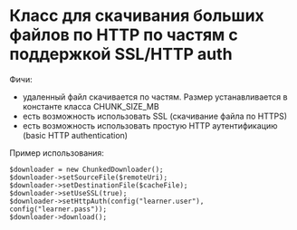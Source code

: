 # Класс для скачивания больших файлов по HTTP по частям с поддержкой SSL/HTTP auth

Фичи:
- удаленный файл скачивается по частям. Размер устанавливается в константе класса CHUNK_SIZE_MB
- есть возможность использовать SSL (скачивание файла по HTTPS)
- есть возможность использовать простую HTTP аутентификацию (basic HTTP authentication)

Пример использования:

```
$downloader = new ChunkedDownloader();
$downloader->setSourceFile($remoteUri);
$downloader->setDestinationFile($cacheFile);
$downloader->setUseSSL(true);
$downloader->setHttpAuth(config("learner.user"), config("learner.pass"));
$downloader->download();
```
